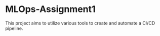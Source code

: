 # MLOps-Assignment1
This project aims to utilize various tools to create and automate a CI/CD pipeline.

